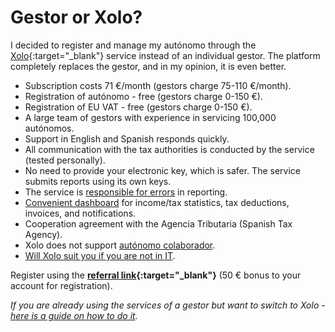 # Gestor or Xolo?

I decided to register and manage my autónomo through the [Xolo](https://bit.ly/xolosignup){:target="_blank"} service
instead of an individual gestor. The platform completely replaces the gestor, and in my opinion, it is even better.

- Subscription costs 71 €/month (gestors charge 75-110 €/month).
- Registration of autónomo - free (gestors charge 0-150 €).
- Registration of EU VAT - free (gestors charge 0-150 €).
- A large team of gestors with experience in servicing 100,000 autónomos.
- Support in English and Spanish responds quickly.
- All communication with the tax authorities is conducted by the service (tested personally).
- No need to provide your electronic key, which is safer. The service submits reports using its own keys.
- The service is [responsible for errors](#responsibility-in-case-of-error) in reporting.
- [Convenient dashboard](#dashboard-demo-tutorials) for income/tax statistics, tax deductions, invoices, and
  notifications.
- Cooperation agreement with the Agencia Tributaria (Spanish Tax Agency).
- Xolo does not support [autónomo colaborador](#autónomo-colaborador).
- [Will Xolo suit you if you are not in IT](#is-xolo-suitable-for-you-if-you-are-not-from-it).

Register using the **[referral link](https://bit.ly/xolosignup){:target="_blank"}** (50 € bonus to your account for
registration).

_If you are already using the services of a gestor but want to switch to Xolo -
[here is a guide on how to do it](#gestor-to-xolo-transition)._
